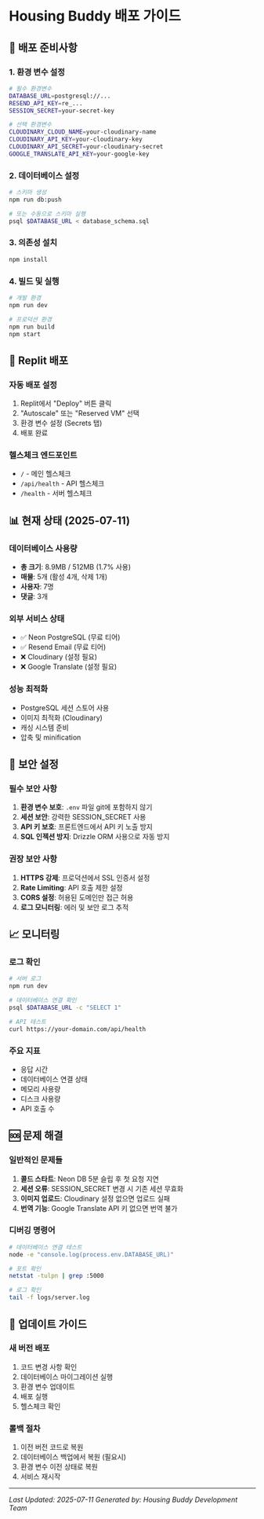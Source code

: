 # Housing Buddy 배포 가이드

## 🚀 배포 준비사항

### 1. 환경 변수 설정
```bash
# 필수 환경변수
DATABASE_URL=postgresql://...
RESEND_API_KEY=re_...
SESSION_SECRET=your-secret-key

# 선택 환경변수
CLOUDINARY_CLOUD_NAME=your-cloudinary-name
CLOUDINARY_API_KEY=your-cloudinary-key
CLOUDINARY_API_SECRET=your-cloudinary-secret
GOOGLE_TRANSLATE_API_KEY=your-google-key
```

### 2. 데이터베이스 설정
```bash
# 스키마 생성
npm run db:push

# 또는 수동으로 스키마 실행
psql $DATABASE_URL < database_schema.sql
```

### 3. 의존성 설치
```bash
npm install
```

### 4. 빌드 및 실행
```bash
# 개발 환경
npm run dev

# 프로덕션 환경
npm run build
npm start
```

## 🔧 Replit 배포

### 자동 배포 설정
1. Replit에서 "Deploy" 버튼 클릭
2. "Autoscale" 또는 "Reserved VM" 선택
3. 환경 변수 설정 (Secrets 탭)
4. 배포 완료

### 헬스체크 엔드포인트
- `/` - 메인 헬스체크
- `/api/health` - API 헬스체크
- `/health` - 서버 헬스체크

## 📊 현재 상태 (2025-07-11)

### 데이터베이스 사용량
- **총 크기**: 8.9MB / 512MB (1.7% 사용)
- **매물**: 5개 (활성 4개, 삭제 1개)
- **사용자**: 7명
- **댓글**: 3개

### 외부 서비스 상태
- ✅ Neon PostgreSQL (무료 티어)
- ✅ Resend Email (무료 티어)
- ❌ Cloudinary (설정 필요)
- ❌ Google Translate (설정 필요)

### 성능 최적화
- PostgreSQL 세션 스토어 사용
- 이미지 최적화 (Cloudinary)
- 캐싱 시스템 준비
- 압축 및 minification

## 🔐 보안 설정

### 필수 보안 사항
1. **환경 변수 보호**: `.env` 파일 git에 포함하지 않기
2. **세션 보안**: 강력한 SESSION_SECRET 사용
3. **API 키 보호**: 프론트엔드에서 API 키 노출 방지
4. **SQL 인젝션 방지**: Drizzle ORM 사용으로 자동 방지

### 권장 보안 사항
1. **HTTPS 강제**: 프로덕션에서 SSL 인증서 설정
2. **Rate Limiting**: API 호출 제한 설정
3. **CORS 설정**: 허용된 도메인만 접근 허용
4. **로그 모니터링**: 에러 및 보안 로그 추적

## 📈 모니터링

### 로그 확인
```bash
# 서버 로그
npm run dev

# 데이터베이스 연결 확인
psql $DATABASE_URL -c "SELECT 1"

# API 테스트
curl https://your-domain.com/api/health
```

### 주요 지표
- 응답 시간
- 데이터베이스 연결 상태
- 메모리 사용량
- 디스크 사용량
- API 호출 수

## 🆘 문제 해결

### 일반적인 문제들
1. **콜드 스타트**: Neon DB 5분 슬립 후 첫 요청 지연
2. **세션 오류**: SESSION_SECRET 변경 시 기존 세션 무효화
3. **이미지 업로드**: Cloudinary 설정 없으면 업로드 실패
4. **번역 기능**: Google Translate API 키 없으면 번역 불가

### 디버깅 명령어
```bash
# 데이터베이스 연결 테스트
node -e "console.log(process.env.DATABASE_URL)"

# 포트 확인
netstat -tulpn | grep :5000

# 로그 확인
tail -f logs/server.log
```

## 🔄 업데이트 가이드

### 새 버전 배포
1. 코드 변경 사항 확인
2. 데이터베이스 마이그레이션 실행
3. 환경 변수 업데이트
4. 배포 실행
5. 헬스체크 확인

### 롤백 절차
1. 이전 버전 코드로 복원
2. 데이터베이스 백업에서 복원 (필요시)
3. 환경 변수 이전 상태로 복원
4. 서비스 재시작

---
*Last Updated: 2025-07-11*
*Generated by: Housing Buddy Development Team*